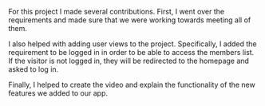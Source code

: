 For this project I made several contributions. First, I went over the requirements and made sure that we were working towards meeting all of them. 

I also helped with adding user views to the project.  Specifically, I added the requirement to be logged in in order to be able to access the members list.  
If the visitor is not logged in, they will be redirected to the homepage and asked to log in.  

Finally, I helped to create the video and explain the functionality of the new features we added to our app.